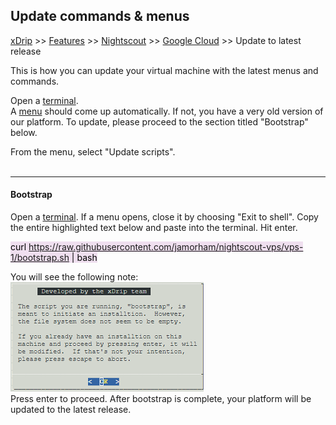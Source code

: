 ## Update commands & menus
[xDrip](../../README.md) >> [Features](../Features_page.md) >> [Nightscout](../Nightscout_page.md) >> [Google Cloud](./GoogleCloud.md) >> Update to latest release  
  
This is how you can update your virtual machine with the latest menus and commands.  
  
Open a [terminal](./Terminal.md).  
A [menu](./Menu.md) should come up automatically.  If not, you have a very old version of our platform.  To update, please proceed to the section titled "Bootstrap" below.  
  
From the menu, select "Update scripts".     
<br/>  
  
---  
  
#### Bootstrap  
Open a [terminal](./Terminal.md).  If a menu opens, close it by choosing "Exit to shell".  Copy the entire highlighted text below and paste into the terminal.  Hit enter.  
  
<mark style="background-color: #eFdFef">curl https://raw.githubusercontent.com/jamorham/nightscout-vps/vps-1/bootstrap.sh | bash</Mark>  
  
You will see the following note:  
![](./images/BootstrapConfirm.png)  
Press enter to proceed.  After bootstrap is complete, your platform will be updated to the latest release.  
  
